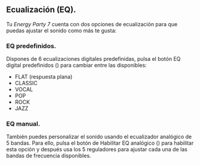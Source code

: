 ## Ecualización (EQ).

Tu *Energy Party 7* cuenta con dos opciones de ecualización para que puedas ajustar el sonido como más te gusta:

### EQ predefinidos.
Dispones de 6 ecualizaciones digitales predefinidas, pulsa el botón EQ digital predefinidos () para cambiar entre las disponibles:
- FLAT (respuesta plana)
- CLASSIC
- VOCAL
- POP
- ROCK
- JAZZ

### EQ manual.
También puedes personalizar el sonido usando el ecualizador analógico de 5 bandas. Para ello, pulsa el botón de Habilitar EQ analógico () para habilitar esta opción y después usa los 5 reguladores para  ajustar cada una de las bandas de frecuencia disponibles.


